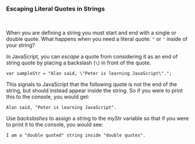 ### **Escaping Literal Quotes in Strings**

<br>

When you are defining a string you must start and end with a single or double quote. What happens when you need a literal quote: `"` or `'` inside of your string?

In JavaScript, you can _escape_ a quote from considering it as an end of string quote by placing a backslash (`\`) in front of the quote.

```
var sampleStr = "Alan said, \"Peter is learning JavaScript\".";
```

This signals to JavaScript that the following quote is not the end of the string, but should instead appear inside the string. So if you were to print this to the console, you would get:

```
Alan said, "Peter is learning JavaScript".
```

Use _backslashes_ to assign a string to the myStr variable so that if you were to print it to the console, you would see:

```
I am a "double quoted" string inside "double quotes".
```
